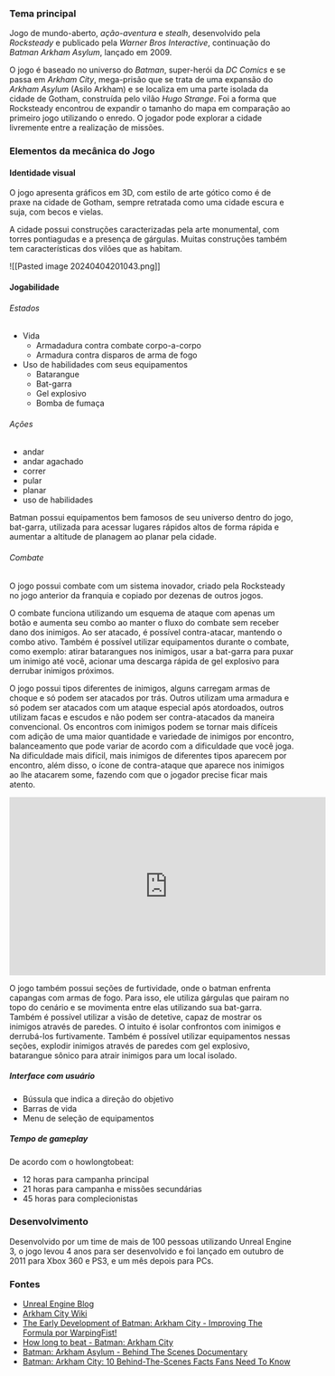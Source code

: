 ### Tema principal

Jogo de mundo-aberto, *ação-aventura* e *stealh*, desenvolvido pela *Rocksteady* e publicado pela *Warner Bros Interactive*, continuação do *Batman Arkham Asylum*, lançado em 2009.

O jogo é baseado no universo do *Batman*, super-herói da *DC Comics* e se passa em *Arkham City*, mega-prisão que se trata de uma expansão do *Arkham Asylum* (Asilo Arkham) e se localiza em uma parte isolada da cidade de Gotham, construída pelo vilão *Hugo Strange*. Foi a forma que Rocksteady encontrou de expandir o tamanho do mapa em comparação ao primeiro jogo utilizando o enredo. O jogador pode explorar a cidade livremente entre a realização de missões.
### Elementos da mecânica do Jogo

#### Identidade visual

O jogo apresenta gráficos em 3D, com estilo de arte gótico como é de praxe na cidade de Gotham, sempre retratada como uma cidade escura e suja, com becos e vielas. 

A cidade possui construções caracterizadas pela arte monumental, com torres pontiagudas e a presença de gárgulas. Muitas construções também tem características dos vilões que as habitam.

![[Pasted image 20240404201043.png]]
#### Jogabilidade

###### Estados

- Vida
	- Armadadura contra combate corpo-a-corpo
	- Armadura contra disparos de arma de fogo
- Uso de habilidades com seus equipamentos
	- Batarangue
	- Bat-garra
	- Gel explosivo
	- Bomba de fumaça

###### Ações

- andar
- andar agachado
- correr
- pular
- planar
- uso de habilidades

Batman possui equipamentos bem famosos de seu universo dentro do jogo, bat-garra, utilizada para acessar lugares rápidos altos de forma rápida e aumentar a altitude de planagem ao planar pela cidade. 
###### Combate

O jogo possui combate com um sistema inovador, criado pela Rocksteady no jogo anterior da franquia e copiado por dezenas de outros jogos.

O combate funciona utilizando um esquema de ataque com apenas um botão e aumenta seu combo ao manter o fluxo do combate sem receber dano dos inimigos. Ao ser atacado, é possível contra-atacar, mantendo o combo ativo. Também é possível utilizar equipamentos durante o combate, como exemplo: atirar batarangues nos inimigos, usar a bat-garra para puxar um inimigo até você, acionar uma descarga rápida de gel explosivo para derrubar inimigos próximos.

O jogo possui tipos diferentes de inimigos, alguns carregam armas de choque e só podem ser atacados por trás. Outros utilizam uma armadura e só podem ser atacados com um ataque especial após atordoados, outros utilizam facas e escudos e não podem ser contra-atacados da maneira convencional. Os encontros com inimigos podem se tornar mais difíceis com adição de uma maior quantidade e variedade de inimigos por encontro, balanceamento que pode variar de acordo com a dificuldade que você joga. Na dificuldade mais difícil, mais inimigos de diferentes tipos aparecem por encontro, além disso, o ícone de contra-ataque que aparece nos inimigos ao lhe atacarem some, fazendo com que o jogador precise ficar mais atento.

<iframe width="560" height="315" src="https://www.youtube.com/embed/hncjC6PtixU?si=OArjSoEfKn5edxju&amp;start=1108" title="YouTube video player" frameborder="0" allow="accelerometer; autoplay; clipboard-write; encrypted-media; gyroscope; picture-in-picture; web-share" referrerpolicy="strict-origin-when-cross-origin" allowfullscreen></iframe>

O jogo também possui seções de furtividade, onde o batman enfrenta capangas com armas de fogo. Para isso, ele utiliza gárgulas que pairam no topo do cenário e se movimenta entre elas utilizando sua bat-garra. Também é possível utilizar a visão de detetive, capaz de mostrar os inimigos através de paredes. O intuito é isolar confrontos com inimigos e derrubá-los furtivamente. Também é possível utilizar equipamentos nessas seções, explodir inimigos através de paredes com gel explosivo, batarangue sônico para atrair inimigos para um local isolado.

##### Interface com usuário

- Bússula que indica a direção do objetivo
- Barras de vida
- Menu de seleção de equipamentos

##### Tempo de gameplay

De acordo com o howlongtobeat:

- 12 horas para campanha principal
- 21 horas para campanha e missões secundárias
- 45 horas para complecionistas
### Desenvolvimento

Desenvolvido por um time de mais de 100 pessoas utilizando Unreal Engine 3, o jogo levou 4 anos para ser desenvolvido e foi lançado em outubro de 2011 para Xbox 360 e PS3, e um mês depois para PCs.

### Fontes

- [Unreal Engine Blog](https://www.unrealengine.com/fr/blog/batman-arkham-city)
- [Arkham City Wiki](https://arkhamcity.fandom.com/wiki/Batman:_Arkham_City)
- [The Early Development of Batman: Arkham City - Improving The Formula por WarpingFist!](https://www.youtube.com/watch?v=RSii1H9IiQ0)
- [How long to beat - Batman: Arkham City](https://howlongtobeat.com/game/882)
- [Batman: Arkham Asylum - Behind The Scenes Documentary](https://youtu.be/hncjC6PtixU?si=so5B7JvHi0E6i-yG)
- [Batman: Arkham City: 10 Behind-The-Scenes Facts Fans Need To Know](https://www.cbr.com/batman-arkham-city-behind-scenes-bts-facts/)
